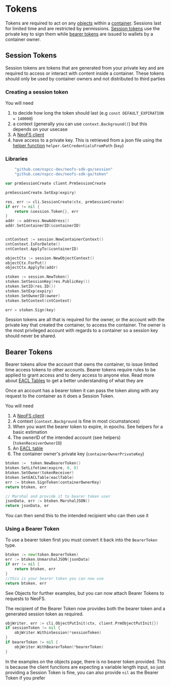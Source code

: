 # Tokens

Tokens are required to act on any [objects](/docs/n3/neofs/topics/objects) within a [container](/docs/n3/neofs/topics/containers). Sessions last for limited time and are restricted by permissions. [Session tokens](/docs/n3/neofs/topics/tokens) use the private key to sign them while [bearer tokens](/examples/tokens) are issued to wallets by a container owner.

## Session Tokens

Session tokens are tokens that are generated from your private key and are required to access or interact with content inside a container. These tokens should only be used by container owners and not distributed to third parties

### Creating a session token

You will need

1. to decide how long the token should last (e.g `const DEFAULT_EXPIRATION = 140000`)
2. a context (generally you can use `context.Background()`) but this depends on your usecase
3. A [NeoFS client](/docs/n3/neofs/topics/clients)
4. have access to a private key. This is retrieved from a json file using the [helper function](/docs/n3/neofs/topics/helpers/#get-credentials-from-path) `helper.GetCredentialsFromPath` (`key`)

### Libraries

```go
	"github.com/nspcc-dev/neofs-sdk-go/session"
	"github.com/nspcc-dev/neofs-sdk-go/token"
```

```go
var prmSessionCreate client.PrmSessionCreate

prmSessionCreate.SetExp(expiry)

res, err := cli.SessionCreate(ctx, prmSessionCreate)
if err != nil {
    return &session.Token{}, err
}
addr := address.NewAddress()
addr.SetContainerID(&containerID)


cntContext := session.NewContainerContext()
cntContext.IsForDelete()
cntContext.ApplyTo(&containerID)

objectCtx := session.NewObjectContext()
objectCtx.ForPut()
objectCtx.ApplyTo(addr)

stoken := session.NewToken()
stoken.SetSessionKey(res.PublicKey())
stoken.SetID(res.ID())
stoken.SetExp(expiry)
stoken.SetOwnerID(owner)
stoken.SetContext(cntContext)

err = stoken.Sign(key)
```

Session tokens are all that is required for the owner, or the account with the private key that created the container, to access the container. The owner is the most privileged account with regards to a container so a session key should never be shared.

## Bearer Tokens

Bearer tokens allow the account that owns the container, to issue limited time access tokens to other accounts. Bearer tokens require rules to be applied to grant access and to deny access to anyone else. Read more about [EACL Tables](/docs/n3/neofs/topics/acl-permissions) to get a better understanding of what they are

Once an account has a bearer token it can pass the token along with any request to the container as it does a Session Token.

You will need

1. A [NeoFS client](/docs/n3/neofs/topics/clients)
2. A context (`context.Background` is fine in most cicumstances)
3. When you want the bearer token to expire, in epochs. See helpers for a basic estimation
4. The ownerID of the intended account (see helpers) (`tokenReceiverOwnerID`)
5. An [EACL table](/docs/n3/neofs/topics/ecl-permissions)
6. The container owner's private key (`containerOwnerPrivateKey`)

```go
btoken :=  token.NewBearerToken()
btoken.SetLifetime(expire, 0, 0)
btoken.SetOwner(tokenReceiver)
btoken.SetEACLTable(eaclTable)
err := btoken.SignToken(containerOwnerKey)
return btoken, err

// Marshal and provide it to bearer token user
jsonData, err := btoken.MarshalJSON()
return jsonData, er
```

You can then send this to the intended recipient who can then use it

### Using a Bearer Token

To use a bearer token first you must convert it back into the `BearerToken` type.

```go
btoken := new(token.BearerToken)
err := btoken.UnmarshalJSON(jsonData)
if err != nil {
    return btoken, err
}
//this is your bearer token you can now use
return btoken, err
```

See Objects for further examples, but you can now attach Bearer Tokens to requests to NeoFS. 

The recipient of the Bearer Token now provides both the bearer token and a generated session token as required. 
```go
objWriter, err := cli.ObjectPutInit(ctx, client.PrmObjectPutInit{})
if sessionToken != nil {
    objWriter.WithinSession(*sessionToken)
}
if bearerToken != nil {
    objWriter.WithBearerToken(*bearerToken)
}
```

In the examples on the objects page, there is no bearer token provided. This is because the client functions are expecting a variable length input, so just providing a Session Token is fine, you can also provide `nil` as the Bearer Token if you prefer 
